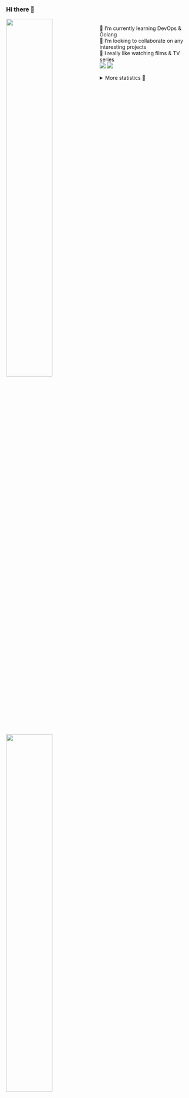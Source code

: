 ### Hi there 👋


[<img align="left" width="50%" src="https://github-readme-stats.vercel.app/api?username=rufusnufus&hide=issues&show_icons=true&count_private=true&theme=transparent&title_color=FF6F40&text_color=FBF9F8&icon_color=F48242&hide_border=true&hide_title=true#gh-dark-mode-only">](https://metrics.lecoq.io/rufusnufus#gh-dark-mode-only)
[<img align="left" width="50%" src="https://github-readme-stats.vercel.app/api?username=rufusnufus&hide=issues&show_icons=true&count_private=true&theme=transparent&title_color=FF6533&text_color=4D4644&icon_color=FF8038&hide_border=true&hide_title=true#gh-light-mode-only">](https://metrics.lecoq.io/rufusnufus#gh-light-mode-only)

<p>
  <br>
  🌱 I’m currently learning DevOps & Golang</br>
  👯 I’m looking to collaborate on any interesting projects</br>
  🎥 I really like watching films & TV series</br>
  <a href="https://linkedin.com/in/rufusnufus"><img src="https://img.shields.io/badge/linkedin-0077B5.svg?style=for-the-badge&logo=linkedin&logoColor=white"/></a>
  <a href="https://t.me/rufusnufus"><img src="https://img.shields.io/badge/-telegram-black?style=for-the-badge&color=blue&logo=telegram"/></a>
</p>

<p text-align="left">
<details>
  <summary>More statistics 👀</summary><br/>

<!--START_SECTION:waka-->
![Code Time](http://img.shields.io/badge/Code%20Time-765%20hrs%202%20mins-blue)

![Profile Views](http://img.shields.io/badge/Profile%20Views-0-blue)

**I'm an Early 🐤** 

```text
🌞 Morning                8396 commits        █████░░░░░░░░░░░░░░░░░░░░   21.92 % 
🌆 Daytime                21783 commits       ██████████████░░░░░░░░░░░   56.88 % 
🌃 Evening                7242 commits        █████░░░░░░░░░░░░░░░░░░░░   18.91 % 
🌙 Night                  874 commits         █░░░░░░░░░░░░░░░░░░░░░░░░   02.28 % 
```
📅 **I'm Most Productive on Wednesday** 

```text
Monday                   7319 commits        █████░░░░░░░░░░░░░░░░░░░░   19.11 % 
Tuesday                  6457 commits        ████░░░░░░░░░░░░░░░░░░░░░   16.86 % 
Wednesday                8786 commits        ██████░░░░░░░░░░░░░░░░░░░   22.94 % 
Thursday                 6989 commits        █████░░░░░░░░░░░░░░░░░░░░   18.25 % 
Friday                   6989 commits        █████░░░░░░░░░░░░░░░░░░░░   18.25 % 
Saturday                 1087 commits        █░░░░░░░░░░░░░░░░░░░░░░░░   02.84 % 
Sunday                   668 commits         ░░░░░░░░░░░░░░░░░░░░░░░░░   01.74 % 
```


📊 **This Week I Spent My Time On** 

```text
💬 Programming Languages: 
No Activity Tracked This Week

🔥 Editors: 
No Activity Tracked This Week
```

**I Mostly Code in Go** 

```text
Go                       21 repos            ████░░░░░░░░░░░░░░░░░░░░░   17.50 % 
Python                   20 repos            ████░░░░░░░░░░░░░░░░░░░░░   16.67 % 
Smarty                   8 repos             ██░░░░░░░░░░░░░░░░░░░░░░░   06.67 % 
Shell                    5 repos             █░░░░░░░░░░░░░░░░░░░░░░░░   04.17 % 
Kotlin                   3 repos             █░░░░░░░░░░░░░░░░░░░░░░░░   02.50 % 
```




 Last Updated on 05/01/2025 01:20:46 UTC
<!--END_SECTION:waka-->

</details>
</p>
